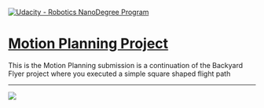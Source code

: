 [![Udacity - Robotics NanoDegree Program](https://github.com/spirosrap/flyingcar/blob/master/udacity.jpg)](https://www.udacity.com/course/flying-car-nanodegree--nd787)

# [Motion Planning Project](https://github.com/scifiswapnil/Udacity-Autonomous-Flight-Engineer/tree/main/Motion-Planning-Project)

This is the Motion Planning submission is a continuation of the Backyard Flyer project where you executed a simple square shaped flight path

---
![](https://github.com/scifiswapnil/Udacity-Autonomous-Flight-Engineer/blob/main/Motion-Planning-Project/MotionPlanning.gif) 
